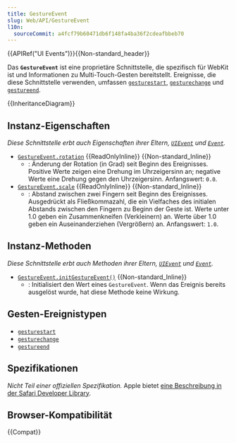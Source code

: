 ```yaml
---
title: GestureEvent
slug: Web/API/GestureEvent
l10n:
  sourceCommit: a4fcf79b60471db6f148fa4ba36f2cdeafbbeb70
---
```


{{APIRef("UI Events")}}{{Non-standard_header}}

Das **`GestureEvent`** ist eine proprietäre Schnittstelle, die spezifisch für WebKit ist und Informationen zu Multi-Touch-Gesten bereitstellt. Ereignisse, die diese Schnittstelle verwenden, umfassen [`gesturestart`](/de/docs/Web/API/Element/gesturestart_event), [`gesturechange`](/de/docs/Web/API/Element/gesturechange_event) und [`gestureend`](/de/docs/Web/API/Element/gestureend_event).

{{InheritanceDiagram}}

## Instanz-Eigenschaften

_Diese Schnittstelle erbt auch Eigenschaften ihrer Eltern, [`UIEvent`](/de/docs/Web/API/UIEvent) und [`Event`](/de/docs/Web/API/Event)._

- [`GestureEvent.rotation`](/de/docs/Web/API/GestureEvent/rotation) {{ReadOnlyInline}} {{Non-standard_Inline}}
  - : Änderung der Rotation (in Grad) seit Beginn des Ereignisses. Positive Werte zeigen eine Drehung im Uhrzeigersinn an; negative Werte eine Drehung gegen den Uhrzeigersinn. Anfangswert: `0.0`.
- [`GestureEvent.scale`](/de/docs/Web/API/GestureEvent/scale) {{ReadOnlyInline}} {{Non-standard_Inline}}
  - : Abstand zwischen zwei Fingern seit Beginn des Ereignisses. Ausgedrückt als Fließkommazahl, die ein Vielfaches des initialen Abstands zwischen den Fingern zu Beginn der Geste ist. Werte unter 1.0 geben ein Zusammenkneifen (Verkleinern) an. Werte über 1.0 geben ein Auseinanderziehen (Vergrößern) an. Anfangswert: `1.0`.

## Instanz-Methoden

_Diese Schnittstelle erbt auch Methoden ihrer Eltern, [`UIEvent`](/de/docs/Web/API/UIEvent) und [`Event`](/de/docs/Web/API/Event)._

- [`GestureEvent.initGestureEvent()`](/de/docs/Web/API/GestureEvent/initGestureEvent) {{Non-standard_Inline}}
  - : Initialisiert den Wert eines `GestureEvent`. Wenn das Ereignis bereits ausgelöst wurde, hat diese Methode keine Wirkung.

## Gesten-Ereignistypen

- [`gesturestart`](/de/docs/Web/API/Element/gesturestart_event)
- [`gesturechange`](/de/docs/Web/API/Element/gesturechange_event)
- [`gestureend`](/de/docs/Web/API/Element/gestureend_event)

## Spezifikationen

_Nicht Teil einer offiziellen Spezifikation._ Apple bietet [eine Beschreibung in der Safari Developer Library](https://developer.apple.com/documentation/webkitjs/gestureevent).

## Browser-Kompatibilität

{{Compat}}

